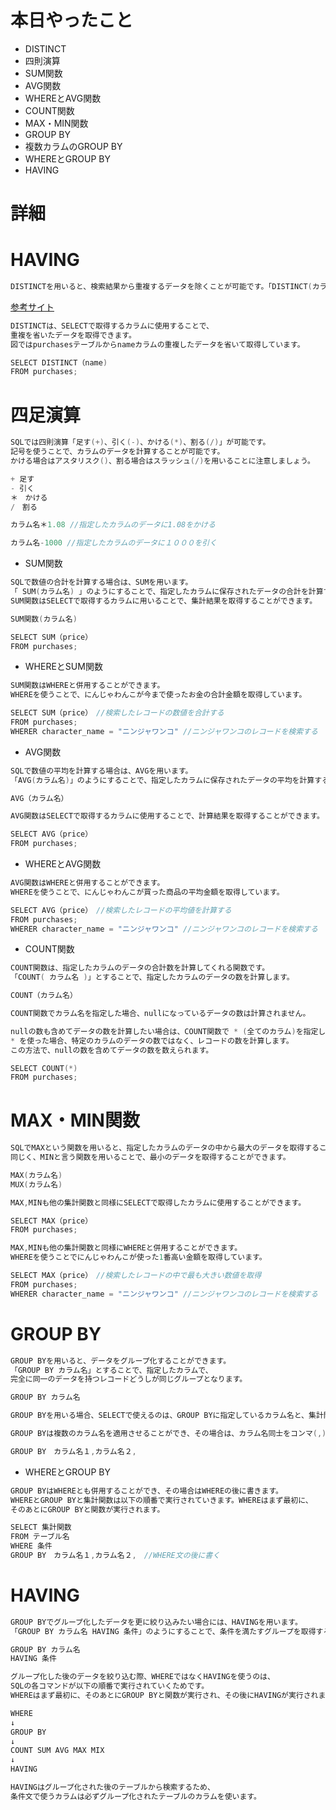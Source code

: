 # 本日やったこと

- DISTINCT
- 四則演算
- SUM関数
- AVG関数
- WHEREとAVG関数
- COUNT関数
- MAX・MIN関数
- GROUP BY
- 複数カラムのGROUP BY
- WHEREとGROUP BY
- HAVING

# 詳細

# HAVING
```go
DISTINCTを用いると、検索結果から重複するデータを除くことが可能です。「DISTINCT(カラム名)」とすることで、検索結果から指定したカラムの重複するデータを除くことができます。
```
<a href="https://www.sejuku.net/blog/54990">参考サイト</a><br>

```go
DISTINCTは、SELECTで取得するカラムに使用することで、
重複を省いたデータを取得できます。
図ではpurchasesテーブルからnameカラムの重複したデータを省いて取得しています。
```
```go
SELECT DISTINCT（name)
FROM purchases;
```

# 四足演算
```go
SQLでは四則演算「足す(+)、引く(-)、かける(*)、割る(/)」が可能です。
記号を使うことで、カラムのデータを計算することが可能です。
かける場合はアスタリスク()、割る場合はスラッシュ(/)を用いることに注意しましょう。
```

```go
+ 足す　
- 引く
＊　かける
/　割る
```

```go
カラム名＊1.08 //指定したカラムのデータに1.08をかける

カラム名-1000 //指定したカラムのデータに１０００を引く
```

- SUM関数
```go
SQLで数値の合計を計算する場合は、SUMを用います。
「 SUM(カラム名) 」のようにすることで、指定したカラムに保存されたデータの合計を計算することが可能です。
SUM関数はSELECTで取得するカラムに用いることで、集計結果を取得することができます。
```

```go
SUM関数(カラム名)
```

```go
SELECT SUM（price）
FROM purchases;
```

- WHEREとSUM関数
```go
SUM関数はWHEREと併用することができます。
WHEREを使うことで、にんじゃわんこが今まで使ったお金の合計金額を取得しています。
```
```go
SELECT SUM（price）　//検索したレコードの数値を合計する
FROM purchases;
WHERER character_name = "ニンジャワンコ" //ニンジャワンコのレコードを検索する
```
- AVG関数
```go
SQLで数値の平均を計算する場合は、AVGを用います。
「AVG(カラム名)」のようにすることで、指定したカラムに保存されたデータの平均を計算することが可能です。
```
```go
AVG（カラム名）
```
```go
AVG関数はSELECTで取得するカラムに使用することで、計算結果を取得することができます。
```
```go
SELECT AVG（price）
FROM purchases;
```
- WHEREとAVG関数
```go
AVG関数はWHEREと併用することができます。
WHEREを使うことで、にんじゃわんこが買った商品の平均金額を取得しています。
```
```go
SELECT AVG（price）　//検索したレコードの平均値を計算する
FROM purchases;
WHERER character_name = "ニンジャワンコ" //ニンジャワンコのレコードを検索する
```
- COUNT関数
```go
COUNT関数は、指定したカラムのデータの合計数を計算してくれる関数です。
「COUNT( カラム名 )」とすることで、指定したカラムのデータの数を計算します。
```
```go
COUNT（カラム名）
```

```go
COUNT関数でカラム名を指定した場合、nullになっているデータの数は計算されません。
```

```go
nullの数も含めてデータの数を計算したい場合は、COUNT関数で * (全てのカラム)を指定します。
* を使った場合、特定のカラムのデータの数ではなく、レコードの数を計算します。
この方法で、nullの数を含めてデータの数を数えられます。
```

```go
SELECT COUNT(*)
FROM purchases;
```

# MAX・MIN関数
```go
SQLでMAXという関数を用いると、指定したカラムのデータの中から最大のデータを取得することができます。
同じく、MINと言う関数を用いることで、最小のデータを取得することができます。
```
```go
MAX(カラム名)
MUX(カラム名)
```
```go
MAX,MINも他の集計関数と同様にSELECTで取得したカラムに使用することができます。
```
```go
SELECT MAX（price）
FROM purchases;
```
```go
MAX,MINも他の集計関数と同様にWHEREと併用することができます。
WHEREを使うことでにんじゃわんこが使った1番高い金額を取得しています。
```
```go
SELECT MAX（price）　//検索したレコードの中で最も大きい数値を取得
FROM purchases;
WHERER character_name = "ニンジャワンコ" //ニンジャワンコのレコードを検索する
```

# GROUP BY
```go
GROUP BYを用いると、データをグループ化することができます。
「GROUP BY カラム名」とすることで、指定したカラムで、
完全に同一のデータを持つレコードどうしが同じグループとなります。
```
```go
GROUP BY カラム名
```
```go
GROUP BYを用いる場合、SELECTで使えるのは、GROUP BYに指定しているカラム名と、集計関数のみです。
```
```go
GROUP BYは複数のカラム名を適用させることができ、その場合は、カラム名同士をコンマ(,)で繋げます。
```
```go
GROUP BY　カラム名１,カラム名２,
```

- WHEREとGROUP BY
```go
GROUP BYはWHEREとも併用することができ、その場合はWHEREの後に書きます。
WHEREとGROUP BYと集計関数は以下の順番で実行されていきます。WHEREはまず最初に、
そのあとにGROUP BYと関数が実行されます。
```
```go
SELECT 集計関数
FROM テーブル名
WHERE 条件
GROUP BY　カラム名１,カラム名２,　//WHERE文の後に書く
```

# HAVING
```go
GROUP BYでグループ化したデータを更に絞り込みたい場合には、HAVINGを用います。
「GROUP BY カラム名 HAVING 条件」のようにすることで、条件を満たすグループを取得することができます。
```
```go
GROUP BY カラム名
HAVING 条件
```

```go
グループ化した後のデータを絞り込む際、WHEREではなくHAVINGを使うのは、
SQLの各コマンドが以下の順番で実行されていくためです。
WHEREはまず最初に、そのあとにGROUP BYと関数が実行され、その後にHAVINGが実行されます。
```
```go
WHERE
↓
GROUP BY
↓
COUNT SUM AVG MAX MIX
↓
HAVING
```
```go
HAVINGはグループ化された後のテーブルから検索するため、
条件文で使うカラムは必ずグループ化されたテーブルのカラムを使います。
```


